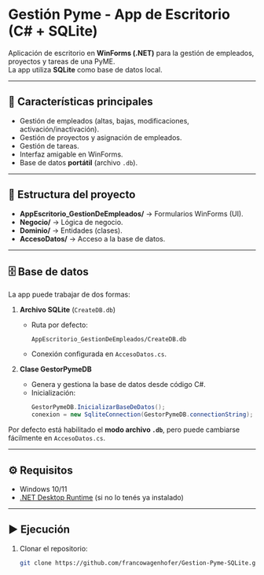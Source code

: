 # Gestión Pyme - App de Escritorio (C# + SQLite)

Aplicación de escritorio en **WinForms (.NET)** para la gestión de empleados, proyectos y tareas de una PyME.  
La app utiliza **SQLite** como base de datos local.

---

## 🚀 Características principales
- Gestión de empleados (altas, bajas, modificaciones, activación/inactivación).
- Gestión de proyectos y asignación de empleados.
- Gestión de tareas.
- Interfaz amigable en WinForms.
- Base de datos **portátil** (archivo `.db`).

---

## 📂 Estructura del proyecto
- **AppEscritorio_GestionDeEmpleados/** → Formularios WinForms (UI).
- **Negocio/** → Lógica de negocio.
- **Dominio/** → Entidades (clases).
- **AccesoDatos/** → Acceso a la base de datos.

---

## 🗄️ Base de datos
La app puede trabajar de dos formas:

1. **Archivo SQLite** (`CreateDB.db`)  
   - Ruta por defecto:  
     ```
     AppEscritorio_GestionDeEmpleados/CreateDB.db
     ```
   - Conexión configurada en `AccesoDatos.cs`.

2. **Clase GestorPymeDB**  
   - Genera y gestiona la base de datos desde código C#.  
   - Inicialización:
     ```csharp
     GestorPymeDB.InicializarBaseDeDatos();
     conexion = new SqliteConnection(GestorPymeDB.connectionString);
     ```

Por defecto está habilitado el **modo archivo `.db`**, pero puede cambiarse fácilmente en `AccesoDatos.cs`.

---

## ⚙️ Requisitos
- Windows 10/11  
- [.NET Desktop Runtime](https://dotnet.microsoft.com/en-us/download/dotnet/8.0) (si no lo tenés ya instalado)

---

## ▶️ Ejecución
1. Clonar el repositorio:
   ```bash
   git clone https://github.com/francowagenhofer/Gestion-Pyme-SQLite.git
